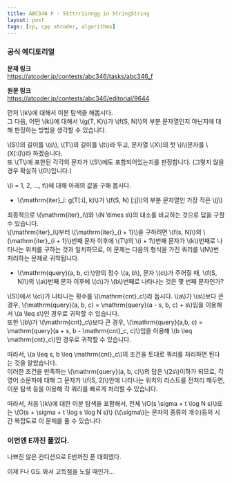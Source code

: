 ```yaml
---
title: ABC346 F - SSttrriinngg in StringString
layout: post
tags: [cp, cpp atcoder, algorithms]
---
```

### 공식 에디토리얼

**문제 링크**  
<https://atcoder.jp/contests/abc346/tasks/abc346_f>

**원문 링크**  
<https://atcoder.jp/contests/abc346/editorial/9644>

먼저 \\(k\\)에 대해서 이분 탐색을 해봅시다.  
그 다음, 어떤 \\(k\\)에 대해서 \\(g(T, K)\\)가 \\(f(S, N)\\)의 부분 문자열인지 아닌지에 대해 판정하는 방법을 생각할 수 있습니다.

\\(S\\)의 길이를 \\(s\\), \\(T\\)의 길이를 \\(t\\)라 두고, 문자열 \\(X\\)의 첫 \\(i\\)문자를 \\(X[:i]\\)라 하겠습니다.  
또 \\(T\\)에 포한된 각각의 문자가 \\(S\\)에도 포함되어있는지를 판정합니다. (그렇지 않을 경우 확실히 \\(0\\)입니다.)

\\(i = 1, 2, ..., t\\)에 대해 아래의 값을 구해 봅시다.

- \\(\mathrm{iter}_i: g(T[:i], k)\\)가 \\(f(S, N) [:j]\\)의 부분 문자열인 가장 작은 \\(j\\)

최종적으로 \\(\mathrm{iter}_i\\)와 \\(N \times s\\)의 대소를 비교하는 것으로 답을 구할 수 있습니다.  
\\(\mathrm{iter}_i\\)부터 \\(\mathrm{iter}\_{i + 1}\\)을 구하려면 \\(f(s, N)\\)의 \\(\mathrm{iter}\_{i + 1}\\)번째 문자 이후에 \\(T\\)의 \\(i + 1\\)번째 문자가 \\(k\\)번째로 나타나는 위치를 구하는 것과 일치하므로, 이 문제는 다음의 형식을 가진 쿼리를 \\(N\\)번 처리하는 문제로 귀착됩니다.

- \\(\mathrm{query}(a, b, c):\\)양의 정수 \\(a, b\\), 문자 \\(c\\)가 주어질 때, \\(f(S, N)\\)의 \\(a\\)번째 문자 이후에 \\(c\\)가 \\(b\\)번째로 나타나는 것은 몇 번째 문자인가?

\\(S\\)에서 \\(c\\)가 나타나는 횟수를 \\(\mathrm{cnt}_c\\)라 둡시다. \\(a\\)가 \\(s\\)보다 큰 경우, \\(\mathrm{query}(a, b, c) = \mathrm{query}(a - s, b, c) + s\\)임을 이용해서 \\(a \leq s\\)인 경우로 귀착할 수 있습니다.  
또한 \\(b\\)가 \\(\mathrm{cnt}_c\\)보다 큰 경우, \\(\mathrm{query}(a,b, c) = \mathrm{query}(a + s, b - \mathrm{cnt}_c, c)\\)임을 이용해 \\(b \leq \mathrm{cnt}_c\\)인 경우로 귀착할 수 있습니다.

따라서, \\(a \leq s, b \leq \mathrm{cnt}_c\\)의 조건을 토대로 쿼리를 처리하면 된다는 것을 알았습니다.  
이러한 조건을 만족하는 \\(\mathrm{query}(a, b, c)\\)의 답은 \\(2s\\)이하가 되므로, 각 영어 소문자에 대해 그 문자가 \\(f(S, 2)\\)안에 나타나는 위치의 리스트를 전처리 해두면, 이분 탐색 등을 이용해 각 쿼리를 빠르게 처리할 수 있습니다.

따라서, 처음 \\(k\\)에 대한 이분 탐색을 포함해서, 전체 \\(O(s \sigma + t \log N s)\\)또는 \\(O(s + \sigma + t \log s \log N s)\\) (\\(\sigma\\)는 문자의 종류의 개수)등의 시간 복잡도로 이 문제를 풀 수 있습니다.

### 이번엔 E까진 풀었다.

나쁘진 않은 컨디션으로 E번까진 푼 대회였다.

이제 F나 G도 봐서 고득점을 노릴 때인가...